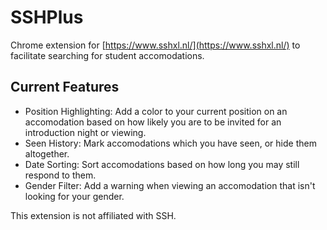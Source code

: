 # SSHPlus
Chrome extension for [https://www.sshxl.nl/](https://www.sshxl.nl/) to facilitate searching for student accomodations.

## Current Features
- Position Highlighting: Add a color to your current position on an accomodation based on how likely you are to be invited for an introduction night or viewing.
- Seen History: Mark accomodations which you have seen, or hide them altogether.
- Date Sorting: Sort accomodations based on how long you may still respond to them.
- Gender Filter: Add a warning when viewing an accomodation that isn't looking for your gender.

This extension is not affiliated with SSH.
